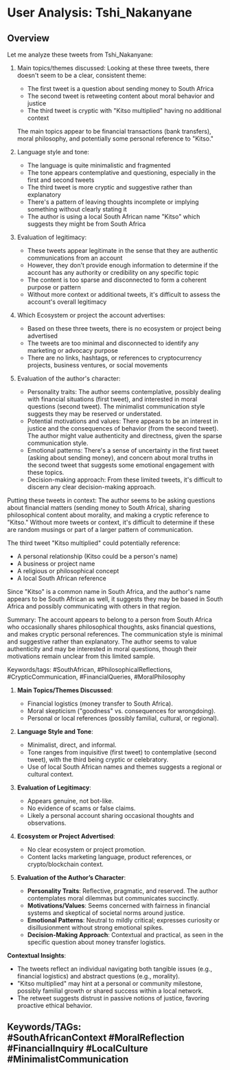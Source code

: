 # User Analysis: Tshi_Nakanyane

## Overview

<think>
Let me analyze these tweets from Tshi_Nakanyane:

1. Main topics/themes discussed:
   Looking at these three tweets, there doesn't seem to be a clear, consistent theme:
   - The first tweet is a question about sending money to South Africa
   - The second tweet is retweeting content about moral behavior and justice
   - The third tweet is cryptic with "Kitso multiplied" having no additional context

   The main topics appear to be financial transactions (bank transfers), moral philosophy, and potentially some personal reference to "Kitso."

2. Language style and tone:
   - The language is quite minimalistic and fragmented
   - The tone appears contemplative and questioning, especially in the first and second tweets
   - The third tweet is more cryptic and suggestive rather than explanatory
   - There's a pattern of leaving thoughts incomplete or implying something without clearly stating it
   - The author is using a local South African name "Kitso" which suggests they might be from South Africa

3. Evaluation of legitimacy:
   - These tweets appear legitimate in the sense that they are authentic communications from an account
   - However, they don't provide enough information to determine if the account has any authority or credibility on any specific topic
   - The content is too sparse and disconnected to form a coherent purpose or pattern
   - Without more context or additional tweets, it's difficult to assess the account's overall legitimacy

4. Which Ecosystem or project the account advertises:
   - Based on these three tweets, there is no ecosystem or project being advertised
   - The tweets are too minimal and disconnected to identify any marketing or advocacy purpose
   - There are no links, hashtags, or references to cryptocurrency projects, business ventures, or social movements

5. Evaluation of the author's character:
   - Personality traits: The author seems contemplative, possibly dealing with financial situations (first tweet), and interested in moral questions (second tweet). The minimalist communication style suggests they may be reserved or understated.
   - Potential motivations and values: There appears to be an interest in justice and the consequences of behavior (from the second tweet). The author might value authenticity and directness, given the sparse communication style.
   - Emotional patterns: There's a sense of uncertainty in the first tweet (asking about sending money), and concern about moral truths in the second tweet that suggests some emotional engagement with these topics.
   - Decision-making approach: From these limited tweets, it's difficult to discern any clear decision-making approach.

Putting these tweets in context:
The author seems to be asking questions about financial matters (sending money to South Africa), sharing philosophical content about morality, and making a cryptic reference to "Kitso." Without more tweets or context, it's difficult to determine if these are random musings or part of a larger pattern of communication.

The third tweet "Kitso multiplied" could potentially reference:
- A personal relationship (Kitso could be a person's name)
- A business or project name
- A religious or philosophical concept
- A local South African reference

Since "Kitso" is a common name in South Africa, and the author's name appears to be South African as well, it suggests they may be based in South Africa and possibly communicating with others in that region.

Summary:
The account appears to belong to a person from South Africa who occasionally shares philosophical thoughts, asks financial questions, and makes cryptic personal references. The communication style is minimal and suggestive rather than explanatory. The author seems to value authenticity and may be interested in moral questions, though their motivations remain unclear from this limited sample.

Keywords/tags:
#SouthAfrican, #PhilosophicalReflections, #CrypticCommunication, #FinancialQueries, #MoralPhilosophy
</think>

1. **Main Topics/Themes Discussed**:
   - Financial logistics (money transfer to South Africa).
   - Moral skepticism ("goodness" vs. consequences for wrongdoing).
   - Personal or local references (possibly familial, cultural, or regional).

2. **Language Style and Tone**:
   - Minimalist, direct, and informal.
   - Tone ranges from inquisitive (first tweet) to contemplative (second tweet), with the third being cryptic or celebratory.
   - Use of local South African names and themes suggests a regional or cultural context.

3. **Evaluation of Legitimacy**:
   - Appears genuine, not bot-like.
   - No evidence of scams or false claims.
   - Likely a personal account sharing occasional thoughts and observations.

4. **Ecosystem or Project Advertised**:
   - No clear ecosystem or project promotion.
   - Content lacks marketing language, product references, or crypto/blockchain context.

5. **Evaluation of the Author’s Character**:
   - **Personality Traits**: Reflective, pragmatic, and reserved. The author contemplates moral dilemmas but communicates succinctly.
   - **Motivations/Values**: Seems concerned with fairness in financial systems and skeptical of societal norms around justice.
   - **Emotional Patterns**: Neutral to mildly critical; expresses curiosity or disillusionment without strong emotional spikes.
   - **Decision-Making Approach**: Contextual and practical, as seen in the specific question about money transfer logistics.

**Contextual Insights**:
   - The tweets reflect an individual navigating both tangible issues (e.g., financial logistics) and abstract questions (e.g., morality).
   - "Kitso multiplied" may hint at a personal or community milestone, possibly familial growth or shared success within a local network.
   - The retweet suggests distrust in passive notions of justice, favoring proactive ethical behavior.

**Keywords/TAGs**:  
#SouthAfricanContext #MoralReflection #FinancialInquiry #LocalCulture #MinimalistCommunication
---
